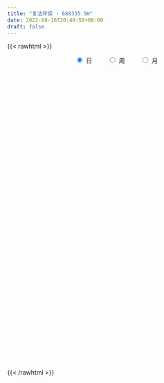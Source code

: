 ```yaml
---
title: "复洁环保 - 688335.SH"
date: 2022-08-16T20:49:58+08:00
draft: false
---
```

{{< rawhtml >}}
    <div style="text-align: center">
        <label style="padding: 1rem;"><input style="margin-right: .5rem" type="radio" name="period" value="D" checked onclick="period_change(this)">日</label>
        <label style="padding: 1rem;"><input style="margin-right: .5rem" type="radio" name="period" value="W" onclick="period_change(this)">周</label>
        <label style="padding: 1rem;"><input style="margin-right: .5rem" type="radio" name="period" value="M" onclick="period_change(this)">月</label>
    </div>
    <div id="chart" style="height: 700px;"></div> 
    <script type="text/javascript">
        const D_v = [116690.21,94190.16,54453.49,42364.71,45697.65,55038.82,44113.95,39044.12,22641.47,30488.64,16280.2,11468.04,22200.75,30929.45,12092.43,24946.95,8632.84,10707.22,10381.15,11138.29,7871.47,10879.17,7860.73,20881.4,11039.96,7175.72,6277.02,5153.22,6643.6,3767.05,3904.64,3063.97,2102.7,4273.83,6678.9,6284.28,3874.45,5727.86,3202.58,4345.73,14307.83,8954.51,4744.2,5004.42,2928.77,2810.9,5542.7,4192.71,30917.9,9509.81,5819.01,5317.24,5342.11,4322.52,7172.64,5005.42,4953.24,4003.71,3525.42,2887.13,3782.56,3594.7,9463.35,7189.48,11157.1,5346.32,3152.57,1734.73,2437.72,2079.85,2388.74,2136.11,2420.8,3248.26,3520.0,3478.31,4054.32,2812.3,3439.55,2858.87,3776.32,3136.61,1926.8,2641.47,2545.5,2224.99,3107.73,3736.57,1932.91,2835.47,1216.75,1785.83,2238.92,3203.42,3086.01,2601.97,7720.4,1685.96,2361.38,1308.46,3094.22,3949.81,2873.56,2287.79,2707.66,2144.84,3585.43,1736.41,1955.71,882.79,1369.32,1280.15,2583.82,1023.86,1945.1,1604.0,1803.2,3005.26,4942.42,1510.35,2422.69,6051.62,4788.02,6301.78,2336.16,3867.91,5383.32,3347.58,5139.75,7634.04,5348.78,7949.04,5705.57,4429.57,4342.98,2642.77,2567.9,5132.94,4353.16,7402.57,5204.56,3155.61,3549.91,10640.19,10436.52,7159.71,5960.55,4291.3,4450.59,5912.92,4377.94,2711.29,1948.1,1687.66,2075.54,3727.31,2866.43,2111.5,3446.63,1403.43,1523.59,2257.74,2346.59,3394.93,2574.97,3985.14,2088.38,5176.79,3514.21,1895.07,1658.75,2786.31,1044.23,2261.81,1469.57,1550.75,1398.73,1918.25,1881.14,1844.9,2352.1,2390.22,2179.8,2287.94,7369.94,7737.37,3803.29,3011.15,2739.61,6724.82,4755.55,8400.99,5234.8,4803.08,3281.02,4209.56,1799.42,2091.17,3250.13,2605.45,1899.09,3668.35,2839.47,2347.4,2305.07,5535.25,3197.01,1713.61,5793.29,3236.36,2097.15,2195.59,4208.66,2244.5,2937.36,2965.99,2200.9,3991.71,2746.84,1892.48,3033.08,2715.6,1991.13,1957.26,2008.67,1562.46,2372.72,22092.38,25313.64,14496.23,23780.67,16223.33,13553.61,10066.42,6910.45,11334.15,8286.64,8360.24,3970.97,6963.35,4945.87,5872.37,6397.42,7062.72,18996.65,8739.85,9652.81,5429.16,18230.25,5306.59,6209.41,2687.93,4988.21,3134.83,5124.15,3171.41,2000.16,2453.44,3129.47,2004.02,2845.41,1690.43,3213.83,2624.37,1695.82,2131.3,2750.33,2927.66,1192.52,4107.86,1534.27,1875.98,1191.91,1819.46,1261.28,2082.86,1899.36,1700.61,1472.24,1802.48,1165.57,1703.26,1345.47,2435.56,2135.5,1853.53,3145.64,1334.54,1895.48,4180.97,1800.0,1375.82,1532.33,702.75,1548.45,1202.53,1384.25,1156.32,1770.99,3241.17,3440.83,1741.33,1648.85,1340.09,1560.49,1330.28,2069.09,1871.52,1877.47,1435.27,1444.67,1020.88,5782.26,2128.91,2397.17,2064.74,2346.98,1926.16,916.22,1413.07,855.13,1289.57,872.42,1638.01,1507.37,1229.18,2291.1,1802.1,1338.47,2131.44,2195.13,3862.75,2119.0,1592.85,1254.12,1760.22,5830.48,2358.86,2283.48,2300.95,4508.3,1712.5,1320.58,2553.15,1643.19,2980.17,1502.87,4009.59,1681.66,1368.61,1937.44,2044.96,1349.84,1312.0,1318.09,1107.9,1697.48,2054.54,873.43,1701.16,3288.07,3014.62,1746.58,8842.3,2081.64,1924.42,1337.97,1974.36,2633.07,1164.46,2182.45,2699.94,1337.39,1425.76,1406.68,3062.11,2556.54,3864.74,1543.78,2054.73,1416.69,3279.59,1979.64,1581.76,3575.28,1232.09,1293.49,1195.08,797.63,860.11,3219.55,3644.42,2702.83,2111.96,2047.75,1299.64,1664.83,1589.78,1366.29,1139.87,754.08,844.01,1667.83,683.53,767.4,817.6,1388.72,1043.4,2136.04,1415.06,1590.47,1523.19,1393.63,1752.35,1364.33,609.21,1722.66,1979.75,1779.95,1019.16,1444.1,863.18,1391.57,1045.3,1329.01,927.44,930.23,775.96,1590.22,799.73,977.26,1284.17,1455.71,2380.99,2473.44,1478.35,1877.24,1545.02,1721.19,1416.46,2153.87,2815.11,1682.37,1936.82,3232.16,2485.47,1072.09,2471.35,2164.2,2736.27,2850.36,2077.54,2139.45,1806.59,1645.41,1366.65,1219.29,1443.19,1589.91,4596.4,2052.17,1313.62,1996.03,3282.73,3438.77,1766.59,1865.97,1592.58,5160.7,1528.69,2066.16,2401.42,1938.47,6661.18,4008.57,5984.04,4654.26,3202.21,3910.24,3321.75,3985.38,3819.87,3236.19,4799.47,5654.55,5603.55]
const D_histogram = [0.0,0.306962963,0.1998580141,0.165767037,0.3837037923,0.809848815,0.6920077161,0.4669122677,0.3193446527,-0.0770323875,-0.2771903682,-0.4530040405,-0.6983985599,-1.1554677471,-1.3280525458,-1.6855018238,-1.803750866,-1.9238607774,-2.0255213447,-1.8338091848,-1.6166111459,-1.3981602909,-1.1335822223,-0.7416120843,-0.4501111931,-0.2000996515,-0.0263952028,0.1548915647,0.2021627207,0.2575850049,0.2444244122,0.2598859917,0.2708247109,0.3709116879,0.5290792548,0.5871561753,0.6023661941,0.5323782765,0.5046192167,0.4257758834,0.3244583521,0.2448968102,0.1896040222,0.1628378153,0.1900832202,0.2263462109,0.2460609191,0.2563618909,-0.1053988166,-0.3812132374,-0.4423264074,-0.4488965045,-0.3733256242,-0.3304294695,-0.1805970906,-0.0375523721,0.0740414457,0.1682000566,0.2052680009,0.2634920386,0.2687822433,0.3140331066,0.4444221537,0.5501265976,0.6495185749,0.6489186152,0.6116396761,0.5704383588,0.5257237377,0.4850582426,0.4530622808,0.4060850461,0.3582748572,0.2982305874,0.2029918229,0.0927764514,-0.0289178713,-0.0830767507,-0.15186588,-0.1550351868,-0.1337865325,-0.1931304552,-0.1915853023,-0.2051272317,-0.1854665538,-0.1717682965,-0.1563901698,-0.1965683795,-0.153504026,-0.1648334529,-0.139724998,-0.106815636,-0.0417805764,0.0828340639,0.1710621831,0.1721185594,-0.008907445,-0.0992671226,-0.1935680434,-0.2243278876,-0.3043969047,-0.2560420775,-0.1285067642,-0.0483564577,0.073945467,0.1312099109,0.2146086013,0.2195437915,0.1828367807,0.1694000131,0.1421489149,0.1105347067,0.0782293004,0.0712565791,0.0841940673,0.068535661,0.0209404722,-0.0059341839,-0.1090203551,-0.154666445,-0.1685847883,-0.130232278,-0.0295604303,0.0877311911,0.1593134092,0.1962157633,0.1860253937,0.2083315576,0.2838233019,0.365072086,0.4033565209,0.4602868942,0.5063635868,0.4756975107,0.3840522002,0.2657732725,0.1982986692,0.1344817444,0.1168395639,0.2251620223,0.2339373517,0.2125104464,0.2002338406,0.30619874,0.356854289,0.3738414545,0.3092711232,0.2441253727,0.155950532,0.0263376764,-0.0018978483,-0.0601958667,-0.0837272423,-0.0897867645,-0.0811820921,-0.0891792927,-0.1178087444,-0.1595153083,-0.2464354096,-0.2793569355,-0.2690507457,-0.2130701852,-0.1149563613,-0.0342442791,-0.0094355875,0.053083425,0.0886151271,0.0815545678,0.102865442,0.0921059541,0.0571322502,-0.0296058901,-0.0841859379,-0.1398075754,-0.1883803969,-0.1893544042,-0.1766043535,-0.1472218944,-0.0977702898,-0.0598072358,-0.0302605794,0.0001890472,0.0474769333,0.0408284616,0.1697460024,0.1997138088,0.2173279962,0.2328004183,0.2092126659,0.2723069821,0.2983735893,0.3361996823,0.3307839721,0.2620572224,0.2108988424,0.1206226175,0.0709123714,0.0522632477,0.0552174865,0.013995679,-0.0610820986,-0.1379889833,-0.1383059127,-0.0985821972,-0.0732718968,-0.0109303809,0.0050080804,-0.012175812,-0.0396189453,-0.1025959367,-0.126235593,-0.1709174947,-0.2490307725,-0.28089446,-0.284650121,-0.2450536736,-0.2200072769,-0.1500089117,-0.0870718848,-0.0367669894,-0.0428816538,-0.0730917254,-0.1141013723,-0.1396866544,-0.1596882364,-0.1364869871,-0.0928557964,0.1638068982,0.451459028,0.5241701587,0.6779632247,0.7472487771,0.640168785,0.6028372744,0.50769749,0.5256591125,0.4304905025,0.2703363051,0.1716799396,0.0786972384,-0.0213506192,-0.0433140705,-0.0546525983,-0.0464873249,-0.0168468805,-0.0358883991,-0.1035081434,-0.2099204797,-0.5107272517,-0.6918056745,-0.7682643698,-0.7829629752,-0.7774563257,-0.7578021013,-0.6443442574,-0.5729358512,-0.4850101866,-0.3998082463,-0.3147632531,-0.2418537176,-0.1779067267,-0.1244385366,-0.0966501187,-0.0613048252,-0.0350615173,-0.0158189628,-0.0319313188,-0.013764666,0.0039066228,0.0771298858,0.0905366883,0.0700097704,0.0852898868,0.0703254489,0.1091424452,0.1615160478,0.2001277309,0.1784938885,0.1459918182,0.1112397037,0.0791982371,0.0707765624,0.0576560038,0.0970298584,0.121072283,0.1186527333,0.0873783777,0.0369059826,-0.0498410602,-0.1782758641,-0.2025325662,-0.1820954458,-0.1674866037,-0.1428750113,-0.121892901,-0.0931587752,-0.0366090867,0.0147103932,0.0504552502,0.1286944474,0.2055609895,0.248351243,0.2408087183,0.2283685419,0.2021412461,0.1783974344,0.1602391917,0.1557411926,0.1539424066,0.1586842777,0.1541519228,0.127738497,0.1550743037,0.1907001187,0.1985872632,0.202262155,0.1483982337,0.0839298644,0.0377010834,0.020558223,-0.0023912339,-0.0207517116,-0.0218244125,-0.0196136146,-0.0026524408,-0.0156197027,-0.0721572281,-0.0769324791,-0.0858527132,-0.0635224681,-0.0775140267,-0.0157202318,0.0240004809,0.0413675195,0.0583970772,0.0754656453,0.1546713875,0.1936522168,0.2113178043,0.2078339494,0.2514297482,0.2482854255,0.220549651,0.1949443015,0.1581705089,0.0949039638,0.0245142727,0.0203025495,-0.013731377,-0.0735763445,-0.1488470115,-0.2435410291,-0.2817106431,-0.3149940514,-0.3382849378,-0.3220500832,-0.2537167051,-0.2004052233,-0.1594852637,-0.1874640901,-0.1310125784,-0.0753565746,-0.0293267732,0.0657592921,0.1309370582,0.1500411879,0.1287129845,0.1568957647,0.1198259428,0.088837749,0.0432998993,0.0177345061,-0.0023090751,-0.0312374203,-0.0641468955,-0.1129965323,-0.2175202574,-0.3560697565,-0.4032104343,-0.4139183556,-0.3945426107,-0.4827864471,-0.4840627397,-0.4245538653,-0.2595366818,-0.1417470162,-0.051752183,0.0104780737,0.0481908775,0.0384555105,0.0944915645,0.1611574076,0.1782932683,0.1866925746,0.1861974556,0.1829199397,0.1661661931,0.1561434015,0.0700987146,0.0339296012,0.0021222946,-0.0169922652,-0.0902899989,-0.1233010885,-0.1226679998,-0.1211226467,-0.1628446388,-0.1704152225,-0.2885358324,-0.3886870915,-0.3859238491,-0.4079039522,-0.3360971008,-0.2174390767,-0.1013055493,-0.0104802892,0.0661266824,0.1219972062,0.1986778899,0.2532969447,0.2995821349,0.3030731272,0.3139674919,0.2969447957,0.2971013257,0.3022346891,0.2278428722,0.1733570254,0.1682705157,0.1391464834,0.1236073799,0.1445575014,0.1856742931,0.2508924496,0.3042518375,0.3109498484,0.2828743374,0.2146851942,0.1691112448,0.0988723788,0.0262033578,-0.0282847139,-0.0633510844,-0.0702217958,-0.054432554,-0.0698164927,-0.09228642,-0.0724989164,-0.0449662734,0.0039489993,0.0502915607,0.0324890141,0.04681653,0.0510686448,0.0563245144,0.0388312627,0.008546,0.0075489699,0.0057989977,0.0489661567,0.0560088718,0.0360835792,0.0531861978,0.0241945238,0.0628648066,0.0728507744,0.0603393869,0.0406272012,0.0620148071,0.06960985,0.0909775409,0.085826813,0.1036961986,0.1392882945,0.1423238976,0.0300200631,-0.005167822,-0.0220733704,0.0225562233,0.0727314061,0.1312445407,0.1865118408,0.2121717011,0.2423343662,0.3299835169,0.2734568719]
const D_fast = [0.0,0.3837037037,0.3265632584,0.3339140405,0.647776744,1.2763839704,1.3315448005,1.223177419,1.1554459672,0.7398108301,0.4703552574,0.181290575,-0.2387035845,-0.9846397084,-1.4892376436,-2.2680623775,-2.8372491363,-3.438324242,-4.0463651454,-4.3131052818,-4.5000600293,-4.6311492471,-4.649966734,-4.4433996171,-4.2644265241,-4.0644398955,-3.8973342475,-3.6773245888,-3.5795127526,-3.4596942171,-3.4117487068,-3.3313156294,-3.2526707325,-3.0598558335,-2.7694184529,-2.5645524886,-2.3987509213,-2.3356442697,-2.2372485254,-2.2096478878,-2.2298508311,-2.2481881704,-2.2560799528,-2.242136706,-2.167370496,-2.0745209526,-1.9932910145,-1.9188995701,-2.3070099817,-2.6781277118,-2.8498224837,-2.9686167069,-2.9863772327,-3.0260884454,-2.9214053392,-2.7877487136,-2.6576445344,-2.5214359094,-2.4330509648,-2.3089539175,-2.236468152,-2.1127090121,-1.8712144265,-1.6279783333,-1.3662067123,-1.2045770181,-1.0889460382,-0.9875377658,-0.9008214524,-0.820222387,-0.7389527785,-0.6844087517,-0.6426502263,-0.6281368492,-0.672627658,-0.7596489167,-0.8885727072,-0.9635007743,-1.0702563736,-1.1121844771,-1.1243824558,-1.2320089924,-1.278360165,-1.3431839024,-1.369889863,-1.3991336798,-1.4228530955,-1.5121734001,-1.5074850531,-1.5600228432,-1.5698456379,-1.5636401848,-1.5090502693,-1.3637271131,-1.2327334481,-1.188647432,-1.3719002976,-1.4870767559,-1.6297696875,-1.7166115036,-1.8727797469,-1.888435439,-1.7930268167,-1.7249656247,-1.5841773333,-1.4941104116,-1.3570595709,-1.2972384328,-1.2882362484,-1.2593230128,-1.2510368822,-1.2550174137,-1.267765495,-1.2569240715,-1.2229380665,-1.2214625576,-1.2638226283,-1.2921808303,-1.4225220903,-1.5068347915,-1.5628993319,-1.5571048911,-1.463823151,-1.3245987318,-1.2131881614,-1.1272318665,-1.0909158877,-1.0165268343,-0.8700792645,-0.697562459,-0.5584388938,-0.386436797,-0.2137692077,-0.1255109061,-0.1211431666,-0.1729787762,-0.1908787122,-0.2210752009,-0.2095074904,-0.0448945264,0.0223651409,0.0540658472,0.0918477015,0.2743622859,0.4142314072,0.5246789363,0.5374263858,0.5333119785,0.4841247708,0.3610963344,0.3323863476,0.2590393625,0.2145761763,0.1860699629,0.1743791124,0.1440870886,0.0860054507,0.0044200598,-0.1441088939,-0.2468696537,-0.3038261503,-0.301113136,-0.2317384025,-0.1595873901,-0.1371375954,-0.0613477266,-0.0036622428,0.0096658399,0.0566930746,0.0689600752,0.0482694339,-0.0458701789,-0.1214967112,-0.2120702426,-0.3077381633,-0.3560507716,-0.3874518093,-0.3948748238,-0.3698657917,-0.3468545467,-0.324873035,-0.2943761466,-0.2352190273,-0.2316603836,-0.0603063421,0.0195899165,0.0915361029,0.1652086296,0.1939240436,0.3250951054,0.4257551099,0.5476311235,0.6249114063,0.6216989622,0.6232652928,0.5631447223,0.531162569,0.5255792573,0.5423378677,0.5046149799,0.4142666777,0.3028625472,0.2679691396,0.2830473058,0.290039632,0.3496485527,0.3668390341,0.3466111887,0.3092633191,0.2206373435,0.1654387889,0.0780275135,-0.0623434574,-0.1644307599,-0.2393489512,-0.2610159221,-0.2909713447,-0.2584752074,-0.2173061517,-0.1761930037,-0.1930280814,-0.2415110844,-0.3110460744,-0.3715530202,-0.4314766612,-0.4423971587,-0.4219799171,-0.1243654979,0.2761513888,0.4799050592,0.8031889313,1.0592866781,1.1122488822,1.2256266902,1.2574112783,1.406787679,1.4192416945,1.3266715735,1.2709351929,1.1976268013,1.0922412888,1.0594493199,1.0344476426,1.0309910847,1.056419809,1.0284061906,0.9349094105,0.7760169542,0.3475283693,-0.0065014721,-0.2750262599,-0.4854656091,-0.674323041,-0.8441193419,-0.8917475624,-0.963573119,-0.9969000011,-1.0116501223,-1.0052959424,-0.9928498363,-0.9733795271,-0.9510209712,-0.9473950829,-0.9273759958,-0.9098980671,-0.8946102533,-0.9187054391,-0.9039799528,-0.8853320082,-0.7928262738,-0.7567852993,-0.7598097745,-0.7232071865,-0.7205902621,-0.6544876545,-0.56173504,-0.4730914241,-0.4501017944,-0.4461059101,-0.4530480987,-0.465290006,-0.4560175402,-0.4547240978,-0.3910927786,-0.3367822832,-0.3095386497,-0.3189684108,-0.3602143102,-0.4594216182,-0.632425388,-0.7073152317,-0.7324019728,-0.7596647816,-0.770771942,-0.7802630569,-0.7748186249,-0.7274212081,-0.6724241299,-0.6240654603,-0.5136526513,-0.3853958618,-0.2805177976,-0.2278581428,-0.1832061836,-0.158898168,-0.138042621,-0.1161410658,-0.0817037667,-0.0450169511,-0.0006040106,0.0334016153,0.0389228137,0.1050271964,0.188328041,0.2458620013,0.3001024318,0.283338069,0.2398521658,0.2030486556,0.191045351,0.1674980856,0.1439496801,0.137420876,0.1347282702,0.1510263338,0.1341541462,0.0595773138,0.035568943,0.0051855306,0.0116351587,-0.0217349065,0.0361288304,0.0818496633,0.1095585818,0.1411874088,0.1771223882,0.2949959774,0.3823898609,0.4528848994,0.5013595318,0.6078127677,0.6667398013,0.6941414396,0.7172721655,0.7200410001,0.680500446,0.616239323,0.6171032372,0.5796364665,0.5013974129,0.3889149929,0.2333357181,0.1247384433,0.0127065222,-0.0951555987,-0.1594332649,-0.154529063,-0.151318887,-0.1502702433,-0.2251150924,-0.2014167252,-0.1645998651,-0.1259017569,-0.0143758686,0.083536162,0.1401505887,0.1510006314,0.2184073528,0.2112940166,0.2025152601,0.1678023852,0.1466706184,0.1260497685,0.0893120682,0.0403658692,-0.0367329007,-0.1956366901,-0.4232036284,-0.5711469148,-0.685334425,-0.7645943328,-0.9735347809,-1.0958267584,-1.1424563504,-1.0423233373,-0.9599704257,-0.8829136383,-0.8180638631,-0.76830334,-0.7684248293,-0.6887658842,-0.5818106892,-0.5201015115,-0.4650290616,-0.4189748166,-0.3765223476,-0.351734546,-0.3227214872,-0.3912414954,-0.4189282085,-0.4502049414,-0.4735675676,-0.569437801,-0.6332741628,-0.663308074,-0.6920433825,-0.7744765344,-0.8246509237,-1.0149054916,-1.2122285236,-1.3059462435,-1.4299023347,-1.4421197585,-1.3778215035,-1.2870143635,-1.1988091756,-1.1056705335,-1.0193007081,-0.892950552,-0.7750072609,-0.6538265371,-0.574567263,-0.4851810253,-0.4279675225,-0.3535356611,-0.2728436254,-0.2902747243,-0.3014213148,-0.2644401955,-0.258777607,-0.2434148654,-0.1863253686,-0.0987900037,0.0291512652,0.1585736125,0.2430090855,0.2856521589,0.2711343143,0.267838176,0.2223174047,0.1561992231,0.0946399729,0.0437358314,0.0193096711,0.0214907743,-0.0113472875,-0.0568888199,-0.0552260453,-0.0389349707,0.0109675519,0.0698830034,0.0602027104,0.0862343588,0.1032536347,0.1225906329,0.1148051969,0.0866564343,0.0875466466,0.0872464239,0.142655122,0.163700055,0.1527956572,0.1831948252,0.1602517822,0.2146382667,0.2428369281,0.2454103873,0.2358550019,0.2727463096,0.297743815,0.3418558911,0.3581618665,0.4019553018,0.4723694712,0.5109860488,0.4061872301,0.3697073894,0.3472834985,0.397552148,0.4659101823,0.557234452,0.6591297124,0.737832498,0.8285787545,0.9987237846,1.0105613575]
const D_slow = [0.0,0.0767407407,0.1267052443,0.1681470035,0.2640729516,0.4665351554,0.6395370844,0.7562651513,0.8361013145,0.8168432176,0.7475456256,0.6342946154,0.4596949755,0.1708280387,-0.1611850978,-0.5825605537,-1.0334982702,-1.5144634646,-2.0208438007,-2.479296097,-2.8834488834,-3.2329889561,-3.5163845117,-3.7017875328,-3.814315331,-3.8643402439,-3.8709390446,-3.8322161535,-3.7816754733,-3.7172792221,-3.656173119,-3.5912016211,-3.5234954434,-3.4307675214,-3.2984977077,-3.1517086639,-3.0011171154,-2.8680225462,-2.7418677421,-2.6354237712,-2.5543091832,-2.4930849806,-2.4456839751,-2.4049745212,-2.3574537162,-2.3008671635,-2.2393519337,-2.175261461,-2.2016111651,-2.2969144744,-2.4074960763,-2.5197202024,-2.6130516085,-2.6956589759,-2.7408082485,-2.7501963415,-2.7316859801,-2.689635966,-2.6383189657,-2.5724459561,-2.5052503953,-2.4267421186,-2.3156365802,-2.1781049308,-2.0157252871,-1.8534956333,-1.7005857143,-1.5579761246,-1.4265451902,-1.3052806295,-1.1920150593,-1.0904937978,-1.0009250835,-0.9263674366,-0.8756194809,-0.8524253681,-0.8596548359,-0.8804240236,-0.9183904936,-0.9571492903,-0.9905959234,-1.0388785372,-1.0867748628,-1.1380566707,-1.1844233091,-1.2273653833,-1.2664629257,-1.3156050206,-1.3539810271,-1.3951893903,-1.4301206398,-1.4568245488,-1.4672696929,-1.4465611769,-1.4037956312,-1.3607659913,-1.3629928526,-1.3878096332,-1.4362016441,-1.492283616,-1.5683828422,-1.6323933616,-1.6645200526,-1.676609167,-1.6581228003,-1.6253203225,-1.5716681722,-1.5167822243,-1.4710730292,-1.4287230259,-1.3931857972,-1.3655521205,-1.3459947954,-1.3281806506,-1.3071321338,-1.2899982185,-1.2847631005,-1.2862466464,-1.3135017352,-1.3521683465,-1.3943145436,-1.4268726131,-1.4342627206,-1.4123299229,-1.3725015706,-1.3234476297,-1.2769412813,-1.2248583919,-1.1539025665,-1.062634545,-0.9617954147,-0.8467236912,-0.7201327945,-0.6012084168,-0.5051953668,-0.4387520486,-0.3891773813,-0.3555569453,-0.3263470543,-0.2700565487,-0.2115722108,-0.1584445992,-0.1083861391,-0.0318364541,0.0573771182,0.1508374818,0.2281552626,0.2891866058,0.3281742388,0.3347586579,0.3342841958,0.3192352292,0.2983034186,0.2758567275,0.2555612044,0.2332663813,0.2038141952,0.1639353681,0.1023265157,0.0324872818,-0.0347754046,-0.0880429509,-0.1167820412,-0.125343111,-0.1277020079,-0.1144311516,-0.0922773699,-0.0718887279,-0.0461723674,-0.0231458789,-0.0088628163,-0.0162642889,-0.0373107733,-0.0722626672,-0.1193577664,-0.1666963674,-0.2108474558,-0.2476529294,-0.2720955019,-0.2870473108,-0.2946124557,-0.2945651939,-0.2826959605,-0.2724888451,-0.2300523445,-0.1801238923,-0.1257918933,-0.0675917887,-0.0152886222,0.0527881233,0.1273815206,0.2114314412,0.2941274342,0.3596417398,0.4123664504,0.4425221048,0.4602501976,0.4733160096,0.4871203812,0.4906193009,0.4753487763,0.4408515305,0.4062750523,0.381629503,0.3633115288,0.3605789336,0.3618309537,0.3587870007,0.3488822644,0.3232332802,0.2916743819,0.2489450083,0.1866873151,0.1164637001,0.0453011699,-0.0159622485,-0.0709640677,-0.1084662957,-0.1302342669,-0.1394260142,-0.1501464277,-0.168419359,-0.1969447021,-0.2318663657,-0.2717884248,-0.3059101716,-0.3291241207,-0.2881723961,-0.1753076391,-0.0442650995,0.1252257067,0.312037901,0.4720800972,0.6227894158,0.7497137883,0.8811285665,0.9887511921,1.0563352684,1.0992552533,1.1189295629,1.113591908,1.1027633904,1.0891002408,1.0774784096,1.0732666895,1.0642945897,1.0384175539,0.9859374339,0.858255621,0.6853042024,0.4932381099,0.2974973661,0.1031332847,-0.0863172406,-0.247403305,-0.3906372678,-0.5118898144,-0.611841876,-0.6905326893,-0.7509961187,-0.7954728004,-0.8265824345,-0.8507449642,-0.8660711705,-0.8748365499,-0.8787912905,-0.8867741203,-0.8902152868,-0.8892386311,-0.8699561596,-0.8473219875,-0.8298195449,-0.8084970732,-0.790915711,-0.7636300997,-0.7232510878,-0.673219155,-0.6285956829,-0.5920977283,-0.5642878024,-0.5444882431,-0.5267941026,-0.5123801016,-0.488122637,-0.4578545663,-0.4281913829,-0.4063467885,-0.3971202929,-0.4095805579,-0.4541495239,-0.5047826655,-0.550306527,-0.5921781779,-0.6278969307,-0.6583701559,-0.6816598497,-0.6908121214,-0.6871345231,-0.6745207106,-0.6423470987,-0.5909568513,-0.5288690406,-0.468666861,-0.4115747255,-0.361039414,-0.3164400554,-0.2763802575,-0.2374449593,-0.1989593577,-0.1592882883,-0.1207503076,-0.0888156833,-0.0500471074,-0.0023720777,0.0472747381,0.0978402769,0.1349398353,0.1559223014,0.1653475722,0.170487128,0.1698893195,0.1647013916,0.1592452885,0.1543418848,0.1536787746,0.1497738489,0.1317345419,0.1125014221,0.0910382438,0.0751576268,0.0557791201,0.0518490622,0.0578491824,0.0681910623,0.0827903316,0.1016567429,0.1403245898,0.188737644,0.2415670951,0.2935255824,0.3563830195,0.4184543759,0.4735917886,0.522327864,0.5618704912,0.5855964821,0.5917250503,0.5968006877,0.5933678435,0.5749737573,0.5377620045,0.4768767472,0.4064490864,0.3277005736,0.2431293391,0.1626168183,0.0991876421,0.0490863362,0.0092150203,-0.0376510022,-0.0704041468,-0.0892432905,-0.0965749837,-0.0801351607,-0.0474008962,-0.0098905992,0.0222876469,0.0615115881,0.0914680738,0.113677511,0.1245024859,0.1289361124,0.1283588436,0.1205494885,0.1045127646,0.0762636316,0.0218835672,-0.0671338719,-0.1679364805,-0.2714160694,-0.3700517221,-0.4907483338,-0.6117640187,-0.7179024851,-0.7827866555,-0.8182234096,-0.8311614553,-0.8285419369,-0.8164942175,-0.8068803399,-0.7832574487,-0.7429680968,-0.6983947798,-0.6517216361,-0.6051722722,-0.5594422873,-0.517900739,-0.4788648887,-0.46134021,-0.4528578097,-0.4523272361,-0.4565753024,-0.4791478021,-0.5099730742,-0.5406400742,-0.5709207358,-0.6116318956,-0.6542357012,-0.7263696593,-0.8235414321,-0.9200223944,-1.0219983825,-1.1060226577,-1.1603824268,-1.1857088142,-1.1883288865,-1.1717972159,-1.1412979143,-1.0916284418,-1.0283042057,-0.9534086719,-0.8776403902,-0.7991485172,-0.7249123182,-0.6506369868,-0.5750783145,-0.5181175965,-0.4747783401,-0.4327107112,-0.3979240904,-0.3670222454,-0.33088287,-0.2844642968,-0.2217411844,-0.145678225,-0.0679407629,0.0027778215,0.05644912,0.0987269312,0.1234450259,0.1299958654,0.1229246869,0.1070869158,0.0895314668,0.0759233283,0.0584692052,0.0353976001,0.0172728711,0.0060313027,0.0070185525,0.0195914427,0.0277136962,0.0394178287,0.0521849899,0.0662661185,0.0759739342,0.0781104342,0.0799976767,0.0814474261,0.0936889653,0.1076911833,0.1167120781,0.1300086275,0.1360572584,0.1517734601,0.1699861537,0.1850710004,0.1952278007,0.2107315025,0.228133965,0.2508783502,0.2723350535,0.2982591031,0.3330811768,0.3686621512,0.376167167,0.3748752114,0.3693568689,0.3749959247,0.3931787762,0.4259899114,0.4726178716,0.5256607969,0.5862443884,0.6687402676,0.7371044856]
const D_data = [['2020-08-17', 66.0, 65.12, 64.36, 75.0],['2020-08-18', 62.0, 69.93, 61.01, 75.0],['2020-08-19', 68.5, 65.5, 64.51, 72.72],['2020-08-20', 64.3, 66.2, 61.8, 68.8],['2020-08-21', 65.5, 70.11, 63.5, 71.99],['2020-08-24', 72.0, 75.0, 66.95, 78.37],['2020-08-25', 75.0, 69.7, 69.5, 75.0],['2020-08-26', 69.4, 67.99, 67.65, 74.8],['2020-08-27', 68.62, 68.38, 65.71, 68.96],['2020-08-28', 67.99, 64.0, 60.0, 67.99],['2020-08-31', 64.91, 64.81, 63.03, 66.0],['2020-09-01', 63.9, 63.9, 62.3, 65.49],['2020-09-02', 63.45, 61.5, 60.85, 63.47],['2020-09-03', 61.05, 56.24, 56.0, 61.42],['2020-09-04', 56.29, 57.1, 56.0, 57.21],['2020-09-07', 57.1, 52.08, 51.9, 57.1],['2020-09-08', 51.8, 52.27, 51.8, 53.4],['2020-09-09', 51.99, 49.92, 49.92, 52.01],['2020-09-10', 51.38, 47.71, 47.5, 51.47],['2020-09-11', 47.94, 49.76, 47.71, 50.07],['2020-09-14', 50.5, 49.42, 49.04, 51.05],['2020-09-15', 49.51, 48.97, 48.4, 49.98],['2020-09-16', 48.69, 49.36, 47.9, 49.38],['2020-09-17', 48.71, 51.47, 48.71, 52.56],['2020-09-18', 50.85, 51.05, 49.9, 51.38],['2020-09-21', 51.13, 51.19, 50.38, 51.8],['2020-09-22', 50.25, 50.74, 50.0, 51.44],['2020-09-23', 50.99, 51.3, 50.96, 51.75],['2020-09-24', 51.38, 49.84, 49.3, 51.38],['2020-09-25', 49.4, 49.87, 49.21, 50.47],['2020-09-28', 49.41, 48.8, 48.09, 49.61],['2020-09-29', 49.01, 48.85, 48.73, 49.8],['2020-09-30', 49.29, 48.57, 48.13, 49.29],['2020-10-09', 49.43, 49.75, 48.99, 49.97],['2020-10-12', 49.8, 51.06, 49.4, 51.07],['2020-10-13', 51.21, 50.38, 49.92, 51.4],['2020-10-14', 50.5, 50.08, 49.9, 50.5],['2020-10-15', 49.96, 48.9, 48.69, 50.09],['2020-10-16', 48.9, 49.18, 48.62, 49.25],['2020-10-19', 49.18, 48.24, 48.08, 49.38],['2020-10-20', 48.16, 47.4, 46.9, 48.16],['2020-10-21', 47.47, 47.05, 46.82, 47.65],['2020-10-22', 46.85, 46.81, 46.34, 47.1],['2020-10-23', 46.87, 46.74, 46.46, 47.48],['2020-10-26', 46.77, 47.22, 46.34, 47.24],['2020-10-27', 46.99, 47.34, 46.61, 47.49],['2020-10-28', 47.6, 47.15, 46.88, 48.0],['2020-10-29', 46.8, 47.0, 46.28, 47.08],['2020-10-30', 46.3, 41.13, 40.92, 46.83],['2020-11-02', 41.03, 39.96, 39.73, 41.24],['2020-11-03', 40.3, 41.07, 39.85, 41.16],['2020-11-04', 41.19, 40.86, 40.65, 41.99],['2020-11-05', 41.38, 41.38, 40.9, 41.68],['2020-11-06', 41.49, 40.63, 40.36, 41.49],['2020-11-09', 40.88, 41.9, 40.63, 42.26],['2020-11-10', 42.17, 42.13, 41.81, 42.58],['2020-11-11', 42.2, 42.05, 41.93, 42.64],['2020-11-12', 42.05, 42.1, 41.93, 42.62],['2020-11-13', 42.1, 41.51, 41.0, 42.1],['2020-11-16', 41.98, 41.85, 41.71, 42.27],['2020-11-17', 41.96, 41.21, 41.0, 41.96],['2020-11-18', 41.34, 41.73, 41.3, 41.73],['2020-11-19', 41.83, 43.24, 41.58, 43.83],['2020-11-20', 43.2, 43.65, 42.68, 44.29],['2020-11-23', 46.15, 44.31, 44.25, 46.65],['2020-11-24', 43.88, 43.57, 43.48, 44.72],['2020-11-25', 43.5, 43.26, 43.09, 43.79],['2020-11-26', 43.4, 43.24, 42.9, 43.44],['2020-11-27', 43.49, 43.19, 42.81, 43.83],['2020-11-30', 43.28, 43.22, 43.1, 43.52],['2020-12-01', 43.19, 43.33, 43.18, 43.47],['2020-12-02', 43.38, 43.11, 42.91, 43.39],['2020-12-03', 43.0, 43.0, 42.8, 43.56],['2020-12-04', 42.85, 42.68, 42.66, 43.09],['2020-12-07', 42.72, 41.89, 41.73, 42.99],['2020-12-08', 42.09, 41.14, 40.95, 42.09],['2020-12-09', 41.1, 40.27, 40.01, 41.1],['2020-12-10', 40.31, 40.47, 40.11, 41.25],['2020-12-11', 40.48, 39.73, 39.33, 40.62],['2020-12-14', 39.8, 40.1, 38.94, 40.1],['2020-12-15', 40.4, 40.2, 39.36, 40.4],['2020-12-16', 40.29, 38.81, 38.81, 40.29],['2020-12-17', 38.69, 39.11, 38.38, 39.27],['2020-12-18', 39.0, 38.57, 38.38, 39.04],['2020-12-21', 38.8, 38.68, 38.06, 38.8],['2020-12-22', 38.42, 38.38, 38.22, 39.3],['2020-12-23', 38.42, 38.17, 37.61, 38.75],['2020-12-24', 38.29, 37.08, 36.9, 38.29],['2020-12-25', 37.51, 37.8, 36.71, 37.8],['2020-12-28', 37.51, 36.88, 36.79, 37.94],['2020-12-29', 37.24, 37.05, 36.69, 37.36],['2020-12-30', 36.6, 37.0, 36.6, 37.11],['2020-12-31', 37.0, 37.4, 36.83, 37.57],['2021-01-04', 37.28, 38.47, 37.28, 38.68],['2021-01-05', 38.12, 38.49, 37.8, 38.65],['2021-01-06', 38.38, 37.58, 37.48, 38.39],['2021-01-07', 37.02, 34.68, 34.35, 37.57],['2021-01-08', 34.8, 34.84, 34.18, 34.96],['2021-01-11', 34.31, 33.97, 33.76, 34.9],['2021-01-12', 33.97, 34.05, 33.82, 34.44],['2021-01-13', 34.05, 32.7, 32.54, 34.06],['2021-01-14', 32.7, 33.77, 32.45, 34.19],['2021-01-15', 33.99, 34.85, 33.58, 35.21],['2021-01-18', 34.8, 34.51, 34.39, 35.13],['2021-01-19', 34.5, 35.36, 34.5, 35.51],['2021-01-20', 35.18, 34.88, 34.57, 35.36],['2021-01-21', 34.88, 35.5, 34.44, 35.68],['2021-01-22', 35.32, 34.71, 34.66, 35.52],['2021-01-25', 34.6, 34.05, 33.93, 34.93],['2021-01-26', 33.8, 34.14, 33.8, 34.57],['2021-01-27', 33.46, 33.78, 33.46, 34.64],['2021-01-28', 33.25, 33.47, 33.25, 34.1],['2021-01-29', 33.3, 33.17, 32.19, 33.73],['2021-02-01', 32.54, 33.25, 32.54, 33.48],['2021-02-02', 33.25, 33.39, 32.79, 34.18],['2021-02-03', 32.96, 32.9, 32.58, 33.45],['2021-02-04', 33.0, 32.18, 32.03, 33.0],['2021-02-05', 32.49, 32.06, 31.51, 32.99],['2021-02-08', 32.06, 30.52, 30.14, 32.06],['2021-02-09', 30.52, 30.54, 30.18, 30.8],['2021-02-10', 30.78, 30.45, 30.33, 30.86],['2021-02-18', 30.44, 30.85, 30.4, 30.98],['2021-02-19', 30.85, 31.74, 30.74, 31.75],['2021-02-22', 31.81, 32.36, 31.81, 32.78],['2021-02-23', 32.28, 32.2, 31.9, 32.49],['2021-02-24', 32.26, 32.01, 31.92, 32.9],['2021-02-25', 32.69, 31.46, 31.36, 32.69],['2021-02-26', 30.99, 31.88, 30.98, 32.17],['2021-03-01', 32.0, 32.84, 32.0, 32.96],['2021-03-02', 33.2, 33.44, 32.51, 33.48],['2021-03-03', 33.42, 33.39, 32.67, 33.65],['2021-03-04', 33.38, 34.1, 33.16, 34.8],['2021-03-05', 34.1, 34.52, 33.95, 35.36],['2021-03-08', 34.74, 33.9, 33.9, 35.15],['2021-03-09', 33.6, 33.07, 32.58, 34.28],['2021-03-10', 33.05, 32.36, 32.23, 33.46],['2021-03-11', 32.59, 32.62, 31.88, 32.89],['2021-03-12', 32.84, 32.39, 31.89, 32.84],['2021-03-15', 32.7, 32.8, 32.6, 33.44],['2021-03-16', 32.85, 34.72, 32.36, 34.96],['2021-03-17', 34.6, 33.94, 33.74, 34.6],['2021-03-18', 34.15, 33.68, 33.6, 34.15],['2021-03-19', 33.68, 33.85, 33.38, 34.19],['2021-03-22', 33.67, 35.78, 33.67, 36.27],['2021-03-23', 36.07, 35.78, 35.38, 36.98],['2021-03-24', 35.5, 35.85, 35.0, 36.66],['2021-03-25', 35.86, 35.0, 34.62, 35.97],['2021-03-26', 35.19, 34.9, 34.72, 35.26],['2021-03-29', 34.98, 34.4, 34.18, 35.28],['2021-03-30', 34.4, 33.41, 33.25, 34.77],['2021-03-31', 33.34, 34.31, 33.19, 34.43],['2021-04-01', 34.44, 33.72, 33.61, 34.44],['2021-04-02', 33.61, 33.92, 33.61, 34.4],['2021-04-06', 33.9, 34.03, 33.75, 34.23],['2021-04-07', 34.01, 34.19, 33.81, 34.24],['2021-04-08', 34.11, 33.95, 33.91, 34.7],['2021-04-09', 33.95, 33.54, 33.46, 33.96],['2021-04-12', 33.85, 33.1, 33.01, 33.89],['2021-04-13', 33.02, 32.04, 31.99, 33.25],['2021-04-14', 32.04, 32.19, 31.76, 32.34],['2021-04-15', 32.23, 32.45, 31.85, 32.53],['2021-04-16', 32.1, 33.0, 32.1, 33.0],['2021-04-19', 32.74, 33.8, 32.74, 33.89],['2021-04-20', 33.52, 33.99, 33.52, 35.5],['2021-04-21', 33.35, 33.54, 33.13, 33.94],['2021-04-22', 33.8, 34.25, 33.51, 34.56],['2021-04-23', 34.25, 34.22, 33.74, 34.25],['2021-04-26', 34.7, 33.82, 33.59, 34.7],['2021-04-27', 33.58, 34.28, 33.51, 34.49],['2021-04-28', 33.85, 33.98, 33.47, 34.38],['2021-04-29', 33.94, 33.61, 33.61, 34.18],['2021-04-30', 33.61, 32.64, 32.64, 33.62],['2021-05-06', 32.31, 32.61, 32.31, 32.95],['2021-05-07', 32.56, 32.2, 31.89, 32.81],['2021-05-10', 32.03, 31.86, 31.61, 32.23],['2021-05-11', 31.7, 32.15, 31.53, 32.15],['2021-05-12', 32.49, 32.18, 31.8, 32.49],['2021-05-13', 31.9, 32.34, 31.9, 32.73],['2021-05-14', 32.57, 32.67, 32.34, 33.1],['2021-05-17', 32.56, 32.66, 32.18, 32.7],['2021-05-18', 32.68, 32.66, 32.21, 33.1],['2021-05-19', 32.36, 32.78, 32.36, 32.96],['2021-05-20', 32.76, 33.18, 32.45, 33.33],['2021-05-21', 33.21, 32.61, 32.61, 33.21],['2021-05-24', 32.42, 34.69, 32.41, 35.5],['2021-05-25', 34.2, 34.0, 33.43, 34.69],['2021-05-26', 34.0, 34.12, 33.76, 34.57],['2021-05-27', 34.2, 34.35, 34.08, 34.5],['2021-05-28', 34.42, 34.01, 33.69, 34.53],['2021-05-31', 34.01, 35.4, 33.9, 35.42],['2021-06-01', 35.76, 35.42, 34.8, 35.76],['2021-06-02', 35.42, 36.02, 35.01, 36.49],['2021-06-03', 36.03, 35.87, 35.51, 36.28],['2021-06-04', 35.77, 35.16, 35.05, 35.78],['2021-06-07', 35.0, 35.3, 35.0, 35.44],['2021-06-08', 35.05, 34.62, 34.6, 35.78],['2021-06-09', 34.98, 34.89, 34.35, 34.98],['2021-06-10', 34.82, 35.21, 34.6, 35.38],['2021-06-11', 35.49, 35.55, 35.08, 36.18],['2021-06-15', 35.51, 34.99, 34.66, 35.51],['2021-06-16', 35.1, 34.3, 34.13, 35.1],['2021-06-17', 34.3, 33.85, 33.74, 34.7],['2021-06-18', 33.78, 34.55, 33.65, 34.7],['2021-06-21', 34.54, 35.12, 34.54, 35.37],['2021-06-22', 35.1, 35.1, 34.24, 35.54],['2021-06-23', 34.8, 35.82, 34.8, 35.98],['2021-06-24', 36.16, 35.5, 35.32, 36.2],['2021-06-25', 34.99, 35.13, 34.68, 35.21],['2021-06-28', 35.02, 34.91, 34.3, 35.12],['2021-06-29', 34.87, 34.21, 34.0, 34.87],['2021-06-30', 34.41, 34.42, 34.18, 34.59],['2021-07-01', 34.64, 33.89, 33.77, 34.64],['2021-07-02', 33.89, 33.0, 32.94, 33.89],['2021-07-05', 33.04, 33.09, 32.9, 33.33],['2021-07-06', 33.18, 33.13, 32.7, 33.39],['2021-07-07', 33.21, 33.56, 32.92, 33.67],['2021-07-08', 33.56, 33.36, 33.26, 33.85],['2021-07-09', 33.36, 34.02, 33.3, 34.1],['2021-07-12', 34.2, 34.18, 33.73, 34.26],['2021-07-13', 33.97, 34.26, 33.89, 34.35],['2021-07-14', 34.02, 33.62, 33.35, 34.4],['2021-07-15', 33.78, 33.15, 32.82, 33.78],['2021-07-16', 33.15, 32.72, 32.7, 33.36],['2021-07-19', 32.52, 32.6, 32.5, 33.45],['2021-07-20', 32.68, 32.39, 31.99, 32.68],['2021-07-21', 32.59, 32.78, 32.4, 32.96],['2021-07-22', 32.7, 33.08, 32.2, 33.2],['2021-07-23', 33.3, 36.55, 33.16, 38.69],['2021-07-26', 36.04, 38.63, 35.58, 39.59],['2021-07-27', 38.52, 37.29, 36.5, 38.58],['2021-07-28', 37.29, 39.41, 36.03, 39.5],['2021-07-29', 39.65, 39.56, 38.18, 39.98],['2021-07-30', 39.12, 37.86, 37.51, 39.29],['2021-08-02', 38.94, 38.92, 37.88, 39.38],['2021-08-03', 38.92, 38.38, 37.87, 39.39],['2021-08-04', 38.58, 40.12, 38.39, 41.17],['2021-08-05', 39.5, 39.01, 38.58, 39.98],['2021-08-06', 38.72, 37.93, 37.28, 39.34],['2021-08-09', 37.93, 38.33, 37.93, 38.6],['2021-08-10', 38.5, 38.14, 37.9, 39.35],['2021-08-11', 38.0, 37.71, 37.5, 38.26],['2021-08-12', 37.71, 38.49, 37.3, 39.0],['2021-08-13', 37.71, 38.65, 37.71, 39.5],['2021-08-16', 38.77, 39.0, 38.3, 39.18],['2021-08-17', 39.0, 39.5, 38.57, 40.99],['2021-08-18', 39.6, 39.05, 38.1, 40.33],['2021-08-19', 39.88, 38.3, 37.38, 39.9],['2021-08-20', 37.62, 37.36, 36.9, 38.3],['2021-08-23', 35.0, 33.66, 32.22, 35.0],['2021-08-24', 33.66, 33.48, 33.11, 33.66],['2021-08-25', 33.59, 33.59, 33.29, 34.26],['2021-08-26', 33.9, 33.55, 33.41, 34.0],['2021-08-27', 33.64, 33.18, 32.99, 33.89],['2021-08-30', 33.28, 32.81, 32.69, 33.28],['2021-08-31', 33.19, 33.76, 32.91, 34.27],['2021-09-01', 33.88, 33.2, 32.86, 33.88],['2021-09-02', 33.2, 33.35, 33.2, 33.51],['2021-09-03', 33.67, 33.35, 33.33, 33.67],['2021-09-06', 33.3, 33.43, 33.03, 33.68],['2021-09-07', 33.26, 33.38, 33.2, 33.52],['2021-09-08', 33.44, 33.36, 33.27, 33.71],['2021-09-09', 33.64, 33.31, 33.2, 33.65],['2021-09-10', 33.4, 33.0, 32.99, 33.45],['2021-09-13', 33.0, 33.08, 32.88, 33.35],['2021-09-14', 33.28, 32.97, 32.88, 33.29],['2021-09-15', 32.9, 32.86, 32.7, 32.9],['2021-09-16', 32.96, 32.28, 32.28, 32.96],['2021-09-17', 32.28, 32.57, 31.66, 32.6],['2021-09-22', 32.35, 32.53, 32.1, 32.81],['2021-09-23', 32.7, 33.38, 32.4, 33.87],['2021-09-24', 33.67, 32.81, 32.75, 33.68],['2021-09-27', 33.0, 32.31, 32.3, 33.22],['2021-09-28', 32.66, 32.69, 32.03, 33.05],['2021-09-29', 32.36, 32.26, 32.07, 32.91],['2021-09-30', 32.56, 32.96, 32.26, 33.18],['2021-10-08', 32.8, 33.38, 32.72, 33.53],['2021-10-11', 33.16, 33.5, 33.0, 33.6],['2021-10-12', 33.3, 32.85, 32.64, 33.64],['2021-10-13', 32.82, 32.61, 32.28, 33.1],['2021-10-14', 32.97, 32.42, 32.3, 32.97],['2021-10-15', 32.38, 32.27, 32.19, 32.54],['2021-10-18', 32.47, 32.44, 32.12, 32.5],['2021-10-19', 32.6, 32.3, 32.18, 32.6],['2021-10-20', 32.33, 33.02, 32.18, 33.15],['2021-10-21', 33.02, 33.02, 32.52, 33.32],['2021-10-22', 33.03, 32.78, 32.62, 33.23],['2021-10-25', 33.15, 32.35, 31.9, 33.15],['2021-10-26', 31.82, 31.88, 31.82, 32.25],['2021-10-27', 32.06, 30.99, 30.79, 32.07],['2021-10-28', 30.63, 29.73, 29.55, 30.99],['2021-10-29', 29.73, 30.4, 29.72, 30.85],['2021-11-01', 30.68, 30.72, 30.07, 30.95],['2021-11-02', 31.0, 30.52, 30.47, 31.59],['2021-11-03', 30.85, 30.54, 30.25, 30.85],['2021-11-04', 30.72, 30.42, 30.38, 30.96],['2021-11-05', 30.42, 30.47, 30.26, 30.63],['2021-11-08', 30.53, 30.9, 30.33, 31.18],['2021-11-09', 30.18, 31.02, 30.18, 31.15],['2021-11-10', 30.78, 30.99, 30.53, 31.09],['2021-11-11', 31.1, 31.81, 30.99, 31.96],['2021-11-12', 31.77, 32.26, 31.21, 32.88],['2021-11-15', 32.28, 32.26, 32.05, 32.4],['2021-11-16', 32.59, 31.85, 31.69, 32.59],['2021-11-17', 31.82, 31.86, 31.57, 32.23],['2021-11-18', 31.86, 31.7, 31.61, 32.18],['2021-11-19', 31.43, 31.7, 31.4, 31.85],['2021-11-22', 31.89, 31.75, 31.62, 32.12],['2021-11-23', 32.09, 31.95, 31.66, 32.09],['2021-11-24', 31.95, 32.06, 31.7, 32.29],['2021-11-25', 32.44, 32.25, 31.95, 32.44],['2021-11-26', 32.26, 32.24, 32.0, 32.42],['2021-11-29', 31.71, 31.98, 31.71, 32.16],['2021-11-30', 31.76, 32.76, 31.76, 33.17],['2021-12-01', 33.46, 33.17, 32.62, 33.47],['2021-12-02', 33.0, 33.1, 32.8, 33.3],['2021-12-03', 33.28, 33.25, 32.71, 33.44],['2021-12-06', 32.9, 32.55, 32.55, 33.2],['2021-12-07', 32.99, 32.21, 31.52, 33.26],['2021-12-08', 32.49, 32.21, 31.8, 32.5],['2021-12-09', 32.26, 32.45, 32.24, 32.7],['2021-12-10', 32.45, 32.3, 32.08, 32.48],['2021-12-13', 32.27, 32.26, 32.12, 32.49],['2021-12-14', 32.26, 32.43, 31.95, 32.45],['2021-12-15', 32.43, 32.48, 32.13, 32.78],['2021-12-16', 32.48, 32.73, 32.48, 32.95],['2021-12-17', 32.9, 32.38, 32.21, 33.27],['2021-12-20', 32.0, 31.63, 31.61, 32.59],['2021-12-21', 31.51, 32.07, 31.51, 32.34],['2021-12-22', 32.23, 31.93, 31.87, 32.34],['2021-12-23', 32.98, 32.31, 32.24, 32.98],['2021-12-24', 32.79, 31.83, 31.75, 32.79],['2021-12-27', 32.17, 32.88, 32.17, 33.11],['2021-12-28', 32.87, 32.89, 32.63, 33.28],['2021-12-29', 32.8, 32.8, 32.55, 33.0],['2021-12-30', 32.72, 32.94, 32.72, 33.25],['2021-12-31', 32.98, 33.1, 32.72, 33.36],['2022-01-04', 33.2, 34.25, 33.18, 34.38],['2022-01-05', 34.33, 34.23, 33.82, 34.37],['2022-01-06', 34.32, 34.31, 34.21, 34.65],['2022-01-07', 34.55, 34.29, 34.1, 34.6],['2022-01-10', 34.72, 35.22, 34.36, 35.7],['2022-01-11', 35.38, 35.0, 34.91, 35.8],['2022-01-12', 35.0, 34.86, 34.76, 35.16],['2022-01-13', 34.88, 34.98, 34.88, 35.37],['2022-01-14', 34.8, 34.89, 34.64, 35.16],['2022-01-17', 34.67, 34.47, 34.1, 34.76],['2022-01-18', 34.3, 34.15, 34.11, 34.52],['2022-01-19', 34.16, 34.88, 34.16, 35.35],['2022-01-20', 35.03, 34.49, 34.28, 35.05],['2022-01-21', 34.41, 33.96, 33.86, 34.6],['2022-01-24', 34.0, 33.39, 33.29, 34.0],['2022-01-25', 34.22, 32.6, 32.4, 34.28],['2022-01-26', 32.6, 32.8, 32.28, 33.06],['2022-01-27', 32.8, 32.48, 31.68, 32.8],['2022-01-28', 32.48, 32.23, 32.09, 32.6],['2022-02-07', 33.1, 32.47, 32.19, 33.1],['2022-02-08', 32.46, 33.14, 32.3, 33.26],['2022-02-09', 32.6, 33.11, 32.6, 33.55],['2022-02-10', 33.25, 33.07, 32.9, 33.38],['2022-02-11', 32.88, 32.1, 32.05, 33.27],['2022-02-14', 32.43, 33.1, 32.22, 33.13],['2022-02-15', 33.2, 33.3, 32.66, 34.29],['2022-02-16', 33.58, 33.4, 32.77, 33.6],['2022-02-17', 33.52, 34.4, 32.94, 35.39],['2022-02-18', 34.35, 34.53, 33.76, 34.57],['2022-02-21', 34.0, 34.29, 33.9, 34.58],['2022-02-22', 34.42, 33.89, 33.6, 34.55],['2022-02-23', 33.79, 34.65, 33.79, 34.75],['2022-02-24', 34.86, 33.93, 33.53, 34.9],['2022-02-25', 33.95, 33.92, 33.72, 34.44],['2022-02-28', 33.94, 33.6, 33.36, 34.58],['2022-03-01', 34.1, 33.7, 33.4, 34.6],['2022-03-02', 33.83, 33.67, 33.5, 33.9],['2022-03-03', 33.62, 33.43, 33.36, 33.93],['2022-03-04', 33.43, 33.19, 33.1, 33.66],['2022-03-07', 33.21, 32.71, 32.19, 33.4],['2022-03-08', 32.98, 31.47, 31.35, 32.98],['2022-03-09', 31.96, 30.15, 29.11, 32.14],['2022-03-10', 31.14, 30.47, 30.21, 31.14],['2022-03-11', 30.47, 30.41, 29.42, 30.72],['2022-03-14', 30.55, 30.44, 30.08, 31.0],['2022-03-15', 30.63, 28.49, 28.41, 30.63],['2022-03-16', 28.62, 28.87, 27.9, 29.36],['2022-03-17', 29.4, 29.33, 28.99, 29.85],['2022-03-18', 29.33, 30.88, 29.33, 31.05],['2022-03-21', 30.67, 30.78, 30.44, 31.1],['2022-03-22', 30.92, 30.8, 30.26, 31.46],['2022-03-23', 30.68, 30.73, 30.4, 30.74],['2022-03-24', 30.85, 30.6, 30.17, 30.92],['2022-03-25', 30.31, 30.0, 30.0, 30.49],['2022-03-28', 30.12, 30.89, 29.6, 31.0],['2022-03-29', 30.89, 31.35, 30.73, 31.8],['2022-03-30', 31.11, 30.99, 30.65, 31.6],['2022-03-31', 30.9, 31.0, 30.51, 31.15],['2022-04-01', 30.61, 30.97, 30.28, 31.21],['2022-04-06', 31.05, 30.99, 30.71, 31.39],['2022-04-07', 30.51, 30.83, 30.4, 31.13],['2022-04-08', 30.46, 30.9, 30.46, 31.28],['2022-04-11', 30.7, 29.71, 29.5, 30.86],['2022-04-12', 29.77, 29.98, 29.04, 29.98],['2022-04-13', 29.88, 29.8, 29.63, 30.05],['2022-04-14', 30.46, 29.75, 29.68, 30.46],['2022-04-15', 29.51, 28.71, 28.5, 29.53],['2022-04-18', 28.14, 28.77, 28.14, 28.81],['2022-04-19', 28.7, 28.93, 28.7, 29.2],['2022-04-20', 29.13, 28.77, 28.58, 29.3],['2022-04-21', 28.15, 27.92, 27.61, 28.98],['2022-04-22', 27.92, 27.99, 27.4, 28.17],['2022-04-25', 27.11, 25.98, 25.9, 27.62],['2022-04-26', 26.48, 25.23, 25.16, 26.48],['2022-04-27', 24.56, 25.82, 24.5, 25.86],['2022-04-28', 25.66, 25.0, 24.67, 25.94],['2022-04-29', 25.8, 25.86, 25.17, 26.4],['2022-05-05', 25.86, 26.58, 25.86, 26.97],['2022-05-06', 26.12, 26.89, 25.99, 27.21],['2022-05-09', 26.89, 26.92, 26.52, 27.6],['2022-05-10', 27.5, 27.05, 26.76, 27.5],['2022-05-11', 27.05, 27.06, 27.01, 27.64],['2022-05-12', 27.06, 27.65, 27.06, 27.78],['2022-05-13', 27.39, 27.76, 27.39, 27.95],['2022-05-16', 27.98, 28.01, 27.72, 28.26],['2022-05-17', 27.7, 27.72, 27.56, 28.14],['2022-05-18', 28.02, 27.98, 27.76, 28.13],['2022-05-19', 27.53, 27.75, 27.53, 27.98],['2022-05-20', 27.76, 28.06, 27.75, 28.38],['2022-05-23', 27.86, 28.29, 27.86, 28.33],['2022-05-24', 28.43, 27.24, 27.11, 28.43],['2022-05-25', 27.24, 27.23, 27.04, 27.45],['2022-05-26', 27.01, 27.76, 26.64, 27.85],['2022-05-27', 27.88, 27.43, 27.31, 27.91],['2022-05-30', 27.39, 27.53, 27.27, 27.76],['2022-05-31', 27.55, 28.06, 27.17, 28.33],['2022-06-01', 27.78, 28.57, 27.78, 28.64],['2022-06-02', 28.63, 29.3, 28.44, 29.48],['2022-06-06', 29.26, 29.67, 29.11, 29.97],['2022-06-07', 29.78, 29.48, 29.36, 30.28],['2022-06-08', 30.3, 29.22, 28.58, 30.3],['2022-06-09', 28.8, 28.66, 28.2, 29.37],['2022-06-10', 28.7, 28.8, 28.02, 28.88],['2022-06-13', 28.24, 28.3, 28.24, 28.51],['2022-06-14', 28.3, 27.95, 27.21, 28.3],['2022-06-15', 27.95, 27.85, 27.83, 28.34],['2022-06-16', 27.85, 27.83, 27.52, 28.14],['2022-06-17', 28.05, 28.03, 27.65, 28.32],['2022-06-20', 27.83, 28.3, 27.83, 28.39],['2022-06-21', 28.2, 27.87, 27.72, 28.76],['2022-06-22', 27.87, 27.62, 27.58, 28.18],['2022-06-23', 27.79, 28.08, 27.5, 28.14],['2022-06-24', 28.08, 28.26, 27.85, 28.44],['2022-06-27', 28.48, 28.72, 28.2, 28.8],['2022-06-28', 28.5, 28.97, 28.33, 29.14],['2022-06-29', 28.53, 28.28, 28.2, 28.83],['2022-06-30', 28.29, 28.71, 27.67, 28.79],['2022-07-01', 28.45, 28.68, 28.36, 28.86],['2022-07-04', 28.74, 28.77, 28.2, 28.77],['2022-07-05', 28.9, 28.5, 28.3, 28.99],['2022-07-06', 28.64, 28.24, 27.81, 28.93],['2022-07-07', 28.01, 28.54, 28.0, 28.86],['2022-07-08', 28.77, 28.54, 28.5, 28.85],['2022-07-11', 28.77, 29.25, 28.3, 29.49],['2022-07-12', 29.01, 28.99, 28.43, 29.42],['2022-07-13', 28.56, 28.67, 28.4, 28.95],['2022-07-14', 28.63, 29.18, 28.63, 29.44],['2022-07-15', 29.01, 28.62, 28.2, 29.3],['2022-07-18', 28.88, 29.55, 28.35, 29.57],['2022-07-19', 29.88, 29.4, 29.25, 29.88],['2022-07-20', 29.41, 29.19, 29.02, 29.55],['2022-07-21', 29.45, 29.08, 29.05, 29.65],['2022-07-22', 29.45, 29.67, 29.02, 30.2],['2022-07-25', 29.67, 29.66, 29.44, 29.98],['2022-07-26', 29.69, 30.01, 29.28, 30.17],['2022-07-27', 30.01, 29.83, 29.52, 30.44],['2022-07-28', 30.01, 30.27, 29.8, 30.27],['2022-07-29', 31.4, 30.78, 29.58, 31.4],['2022-08-01', 30.28, 30.64, 30.04, 30.76],['2022-08-02', 30.22, 29.02, 28.5, 30.64],['2022-08-03', 29.28, 29.65, 29.04, 30.49],['2022-08-04', 29.93, 29.78, 29.32, 30.36],['2022-08-05', 30.11, 30.68, 29.41, 30.73],['2022-08-08', 30.68, 31.1, 30.3, 31.2],['2022-08-09', 31.1, 31.64, 30.92, 32.12],['2022-08-10', 31.74, 32.1, 31.31, 32.38],['2022-08-11', 32.3, 32.18, 31.71, 32.5],['2022-08-12', 32.18, 32.65, 31.83, 32.9],['2022-08-15', 32.94, 34.01, 32.37, 34.3],['2022-08-16', 33.66, 32.63, 32.4, 34.27]]
const W_v = [353396.22,191327.0,92970.87,65806.45,58532.73,29016.61,9071.31,4273.83,25768.07,37356.69,46392.98,30310.69,24660.43,26917.22,23828.44,12273.76,17304.48,14340.07,13547.7,8076.97,18297.76,13587.43,12462.13,8071.79,9381.42,8875.46,10839.64,21236.75,31777.18,19116.16,23665.81,38488.27,19400.84,10356.94,10742.89,14390.01,15031.13,3306.04,8218.44,11054.96,24661.36,29919.24,14631.3,11012.36,15098.34,17531.05,14340.46,12379.13,29993.49,93367.48,44957.9,28149.98,49881.19,37422.39,15883.99,12883.16,12129.48,6834.65,6148.63,2082.86,8040.26,9473.32,12356.63,6361.88,10993.56,7621.04,8698.02,13393.96,7457.56,6536.55,9758.24,10588.94,12773.77,11737.72,11542.9,7962.33,7434.51,18973.21,9034.28,9052.22,13081.9,11832.96,5378.4,13726.51,4554.25,5772.08,4700.65,8058.39,3116.68,7110.73,6073.16,5023.58,6098.13,9095.24,10004.63,11425.27,11610.21,7264.45,13240.95,13824.61,14595.92,21759.32,19162.66,11258.1]
const W_histogram = [0.0,-0.3899259259,-1.0533365411,-1.8790639856,-2.2082132713,-2.3614591029,-2.3986945342,-2.197530035,-1.9641587495,-1.8376968991,-1.9829866618,-1.9603608518,-1.7411384611,-1.3258064791,-0.9722333383,-0.6768792976,-0.5876711628,-0.5167746861,-0.4350053896,-0.326103701,-0.3430076587,-0.273084845,-0.1613563965,-0.1182589414,-0.0927261716,-0.1112385666,0.0289375931,0.1877721306,0.5090911979,0.6098377658,0.7947679322,0.9947917234,1.0619731393,1.0782399139,1.0490732934,1.1028869015,1.0246867501,0.9382589813,0.9071405797,0.8764293774,0.9387595611,1.0380447928,1.1044206982,1.0554663899,1.0352178912,0.8587177577,0.7926030047,0.6492780317,0.7909772999,0.9412728209,1.0077983126,1.0575155021,0.96340752,0.5974571536,0.356550082,0.172648637,0.0286187176,-0.0401776086,-0.0638645759,-0.0406598314,-0.0868290552,-0.0704777549,-0.2000693789,-0.2575325185,-0.1564212582,-0.1108340497,-0.0319859546,0.0936432768,0.1167122732,0.1397553692,0.1210506152,0.193031901,0.3125346899,0.4171937512,0.4084707561,0.2771542398,0.1773588799,0.2655207904,0.27225821,0.2193284983,0.0004491427,-0.1035638334,-0.2160460593,-0.2093850521,-0.194289695,-0.3095497962,-0.4059545558,-0.5745451092,-0.5765692022,-0.4829832667,-0.3696519989,-0.3083936673,-0.1227378552,-0.0198126156,0.0086775805,0.0528177162,0.1164580057,0.1529811617,0.1842844305,0.2721581186,0.394091322,0.4528628426,0.600035342,0.6665360838]
const W_fast = [0.0,-0.4874074074,-1.4141521579,-2.7096455987,-3.5908482023,-4.3344588096,-4.9713678744,-5.319585884,-5.5772542859,-5.9102166602,-6.5512530884,-7.0187174913,-7.2347797159,-7.1508993537,-7.0403845475,-6.9142503312,-6.971959987,-7.0302571819,-7.0572392328,-7.0298634695,-7.1325193418,-7.1308677394,-7.05947839,-7.0459456702,-7.0435944434,-7.08991648,-6.942505922,-6.7367283518,-6.2881364851,-6.0349304758,-5.6513083263,-5.2025866043,-4.8699119035,-4.5840851505,-4.3509834477,-4.0214481141,-3.843476578,-3.6953396016,-3.4996728581,-3.3112767161,-3.0142566422,-2.6554602123,-2.3129791323,-2.0980668431,-1.859510869,-1.8213315631,-1.689295565,-1.67030103,-1.3308574368,-0.9452437106,-0.6267686407,-0.3126725758,-0.1659286779,-0.3825147559,-0.5342843069,-0.6750235927,-0.8118988327,-0.890739561,-0.9303926723,-0.9173528857,-0.9852293733,-0.9864975118,-1.1661064805,-1.2879527497,-1.2259468039,-1.2080681078,-1.1372165014,-0.9881764508,-0.9359293861,-0.8779474478,-0.866389548,-0.746150287,-0.5485138256,-0.3395563265,-0.2461616326,-0.3081895889,-0.3636452288,-0.2091031208,-0.1343011487,-0.1323987358,-0.3511658056,-0.4810697401,-0.6475634808,-0.6932487366,-0.7267258033,-0.9193733535,-1.1172667521,-1.4294935828,-1.5756599763,-1.6028198576,-1.5819015895,-1.5977416747,-1.4427703264,-1.3447982407,-1.3141386494,-1.2567940848,-1.1640392938,-1.0892708474,-1.0118964709,-0.8559832532,-0.6355272194,-0.463539988,-0.1663586531,0.0667761096]
const W_slow = [0.0,-0.0974814815,-0.3608156168,-0.8305816131,-1.382634931,-1.9729997067,-2.5726733402,-3.122055849,-3.6130955364,-4.0725197611,-4.5682664266,-5.0583566395,-5.4936412548,-5.8250928746,-6.0681512092,-6.2373710336,-6.3842888243,-6.5134824958,-6.6222338432,-6.7037597684,-6.7895116831,-6.8577828944,-6.8981219935,-6.9276867288,-6.9508682717,-6.9786779134,-6.9714435151,-6.9245004824,-6.797227683,-6.6447682415,-6.4460762585,-6.1973783276,-5.9318850428,-5.6623250644,-5.400056741,-5.1243350156,-4.8681633281,-4.6335985828,-4.4068134379,-4.1877060935,-3.9530162032,-3.693505005,-3.4173998305,-3.153533233,-2.8947287602,-2.6800493208,-2.4818985696,-2.3195790617,-2.1218347367,-1.8865165315,-1.6345669533,-1.3701880778,-1.1293361978,-0.9799719094,-0.8908343889,-0.8476722297,-0.8405175503,-0.8505619524,-0.8665280964,-0.8766930543,-0.8984003181,-0.9160197568,-0.9660371015,-1.0304202312,-1.0695255457,-1.0972340581,-1.1052305468,-1.0818197276,-1.0526416593,-1.017702817,-0.9874401632,-0.939182188,-0.8610485155,-0.7567500777,-0.6546323887,-0.5853438287,-0.5410041087,-0.4746239111,-0.4065593586,-0.3517272341,-0.3516149484,-0.3775059067,-0.4315174216,-0.4838636846,-0.5324361083,-0.6098235574,-0.7113121963,-0.8549484736,-0.9990907741,-1.1198365908,-1.2122495906,-1.2893480074,-1.3200324712,-1.3249856251,-1.32281623,-1.3096118009,-1.2804972995,-1.2422520091,-1.1961809015,-1.1281413718,-1.0296185413,-0.9164028307,-0.7663939952,-0.5997599742]
const W_data = [['2020-08-21', 66.0, 70.11, 61.01, 75.0],['2020-08-28', 72.0, 64.0, 60.0, 78.37],['2020-09-04', 64.91, 57.1, 56.0, 66.0],['2020-09-11', 57.1, 49.76, 47.5, 57.1],['2020-09-18', 50.5, 51.05, 47.9, 52.56],['2020-09-25', 51.13, 49.87, 49.21, 51.8],['2020-09-30', 49.41, 48.57, 48.09, 49.8],['2020-10-09', 49.43, 49.75, 48.99, 49.97],['2020-10-16', 49.8, 49.18, 48.62, 51.4],['2020-10-23', 49.18, 46.74, 46.34, 49.38],['2020-10-30', 46.77, 41.13, 40.92, 48.0],['2020-11-06', 41.03, 40.63, 39.73, 41.99],['2020-11-13', 40.88, 41.51, 40.63, 42.64],['2020-11-20', 41.98, 43.65, 41.0, 44.29],['2020-11-27', 46.15, 43.19, 42.81, 46.65],['2020-12-04', 43.28, 42.68, 42.66, 43.56],['2020-12-11', 42.72, 39.73, 39.33, 42.99],['2020-12-18', 39.8, 38.57, 38.38, 40.4],['2020-12-25', 38.8, 37.8, 36.71, 39.3],['2020-12-31', 37.51, 37.4, 36.6, 37.94],['2021-01-08', 37.28, 34.84, 34.18, 38.68],['2021-01-15', 34.31, 34.85, 32.45, 35.21],['2021-01-22', 34.8, 34.71, 34.39, 35.68],['2021-01-29', 34.6, 33.17, 32.19, 34.93],['2021-02-05', 32.54, 32.06, 31.51, 34.18],['2021-02-10', 32.06, 30.45, 30.14, 32.06],['2021-02-19', 30.44, 31.74, 30.4, 31.75],['2021-02-26', 31.81, 31.88, 30.98, 32.9],['2021-03-05', 32.0, 34.52, 32.0, 35.36],['2021-03-12', 34.74, 32.39, 31.88, 35.15],['2021-03-19', 32.7, 33.85, 32.36, 34.96],['2021-03-26', 33.67, 34.9, 33.67, 36.98],['2021-04-02', 34.98, 33.92, 33.19, 35.28],['2021-04-09', 33.9, 33.54, 33.46, 34.7],['2021-04-16', 33.85, 33.0, 31.76, 33.89],['2021-04-23', 32.74, 34.22, 32.74, 35.5],['2021-04-30', 34.7, 32.64, 32.64, 34.7],['2021-05-07', 32.31, 32.2, 31.89, 32.95],['2021-05-14', 32.03, 32.67, 31.53, 33.1],['2021-05-21', 32.56, 32.61, 32.18, 33.33],['2021-05-28', 32.42, 34.01, 32.41, 35.5],['2021-06-04', 34.01, 35.16, 33.9, 36.49],['2021-06-11', 35.0, 35.55, 34.35, 36.18],['2021-06-18', 35.51, 34.55, 33.65, 35.51],['2021-06-25', 34.54, 35.13, 34.24, 36.2],['2021-07-02', 35.02, 33.0, 32.94, 35.12],['2021-07-09', 33.04, 34.02, 32.7, 34.1],['2021-07-16', 34.2, 32.72, 32.7, 34.4],['2021-07-23', 32.52, 36.55, 31.99, 38.69],['2021-07-30', 36.04, 37.86, 35.58, 39.98],['2021-08-06', 38.94, 37.93, 37.28, 41.17],['2021-08-13', 37.93, 38.65, 37.3, 39.5],['2021-08-20', 38.77, 37.36, 36.9, 40.99],['2021-08-27', 35.0, 33.18, 32.22, 35.0],['2021-09-03', 33.28, 33.35, 32.69, 34.27],['2021-09-10', 33.3, 33.0, 32.99, 33.71],['2021-09-17', 33.0, 32.57, 31.66, 33.35],['2021-09-24', 32.35, 32.81, 32.1, 33.87],['2021-09-30', 33.0, 32.96, 32.03, 33.22],['2021-10-08', 32.8, 33.38, 32.72, 33.53],['2021-10-15', 33.16, 32.27, 32.19, 33.64],['2021-10-22', 32.47, 32.78, 32.12, 33.32],['2021-10-29', 33.15, 30.4, 29.55, 33.15],['2021-11-05', 30.68, 30.47, 30.07, 31.59],['2021-11-12', 30.53, 32.26, 30.18, 32.88],['2021-11-19', 32.28, 31.7, 31.4, 32.59],['2021-11-26', 31.89, 32.24, 31.62, 32.44],['2021-12-03', 31.71, 33.25, 31.71, 33.47],['2021-12-10', 32.9, 32.3, 31.52, 33.26],['2021-12-17', 32.27, 32.38, 31.95, 33.27],['2021-12-24', 32.0, 31.83, 31.51, 32.98],['2021-12-31', 32.17, 33.1, 32.17, 33.36],['2022-01-07', 33.2, 34.29, 33.18, 34.65],['2022-01-14', 34.72, 34.89, 34.36, 35.8],['2022-01-21', 34.67, 33.96, 33.86, 35.35],['2022-01-28', 34.0, 32.23, 31.68, 34.28],['2022-02-11', 33.1, 32.1, 32.05, 33.55],['2022-02-18', 32.43, 34.53, 32.22, 35.39],['2022-02-25', 34.0, 33.92, 33.53, 34.9],['2022-03-04', 33.94, 33.19, 33.1, 34.6],['2022-03-11', 33.21, 30.41, 29.11, 33.4],['2022-03-18', 30.55, 30.88, 27.9, 31.05],['2022-03-25', 30.67, 30.0, 30.0, 31.46],['2022-04-01', 30.12, 30.97, 29.6, 31.8],['2022-04-08', 31.05, 30.9, 30.4, 31.39],['2022-04-15', 30.7, 28.71, 28.5, 30.86],['2022-04-22', 28.14, 27.99, 27.4, 29.3],['2022-04-29', 27.11, 25.86, 24.5, 27.62],['2022-05-06', 25.86, 26.89, 25.86, 27.21],['2022-05-13', 26.89, 27.76, 26.52, 27.95],['2022-05-20', 27.98, 28.06, 27.53, 28.38],['2022-05-27', 27.86, 27.43, 26.64, 28.43],['2022-06-02', 27.39, 29.3, 27.17, 29.48],['2022-06-10', 29.26, 28.8, 28.02, 30.3],['2022-06-17', 28.24, 28.03, 27.21, 28.51],['2022-06-24', 27.83, 28.26, 27.5, 28.76],['2022-07-01', 28.48, 28.68, 27.67, 29.14],['2022-07-08', 28.74, 28.54, 27.81, 28.99],['2022-07-15', 28.77, 28.62, 28.2, 29.49],['2022-07-22', 28.88, 29.67, 28.35, 30.2],['2022-07-29', 29.67, 30.78, 29.28, 31.4],['2022-08-05', 30.28, 30.68, 28.5, 30.76],['2022-08-12', 30.68, 32.65, 30.3, 32.9],['2022-08-19', 32.94, 32.63, 32.37, 34.3]]
const M_v = [561003.42,239117.77,113791.57,107796.63,63463.13,52419.11,50333.27,127788.87,55180.36,53965.62,75063.22,156484.81,168670.44,45620.93,31953.07,40477.64,40932.11,44016.72,37624.45,48841.79,25133.12,23585.58,44165.46,50732.52,52180.08]
const M_histogram = [0.0,-1.0363988604,-2.104105103,-2.5224852635,-3.0109967024,-3.4095237352,-3.535363914,-3.2382329865,-2.9458398917,-2.3823176923,-1.9116460662,-1.237413663,-0.9493025542,-0.7055461095,-0.6130794306,-0.3049052641,-0.0059015624,0.194474079,0.4650358621,0.510989627,0.2504929505,0.2794254687,0.3886956625,0.6323269975,0.9319206484]
const M_fast = [0.0,-1.2954985755,-2.8892310939,-3.9382325702,-5.1794931848,-6.4304011513,-7.4400823086,-7.9525096277,-8.3965765059,-8.4286337295,-8.43587362,-8.0709946326,-8.0202091623,-7.9528392449,-8.0136424237,-7.7816945732,-7.4841662622,-7.2351721009,-6.8483513524,-6.6746501807,-6.8725236196,-6.7737347343,-6.5672906248,-6.1655775405,-5.6330037275]
const M_slow = [0.0,-0.2590997151,-0.7851259909,-1.4157473067,-2.1684964823,-3.0208774161,-3.9047183946,-4.7142766412,-5.4507366142,-6.0463160372,-6.5242275538,-6.8335809695,-7.0709066081,-7.2472931355,-7.4005629931,-7.4767893091,-7.4782646997,-7.42964618,-7.3133872145,-7.1856398077,-7.1230165701,-7.0531602029,-6.9559862873,-6.7979045379,-6.5649243758]
const M_data = [['2020-08-31', 66.0, 64.81, 60.0, 78.37],['2020-09-30', 63.9, 48.57, 47.5, 65.49],['2020-10-30', 49.43, 41.13, 40.92, 51.4],['2020-11-30', 41.03, 43.22, 39.73, 46.65],['2020-12-31', 43.19, 37.4, 36.6, 43.56],['2021-01-29', 37.28, 33.17, 32.19, 38.68],['2021-02-26', 32.54, 31.88, 30.14, 34.18],['2021-03-31', 32.0, 34.31, 31.88, 36.98],['2021-04-30', 34.44, 32.64, 31.76, 35.5],['2021-05-31', 32.31, 35.4, 31.53, 35.5],['2021-06-30', 35.76, 34.42, 33.65, 36.49],['2021-07-30', 34.64, 37.86, 31.99, 39.98],['2021-08-31', 38.94, 33.76, 32.22, 41.17],['2021-09-30', 33.88, 32.96, 31.66, 33.88],['2021-10-29', 32.8, 30.4, 29.55, 33.64],['2021-11-30', 30.68, 32.76, 30.07, 33.17],['2021-12-31', 33.46, 33.1, 31.51, 33.47],['2022-01-28', 33.2, 32.23, 31.68, 35.8],['2022-02-28', 33.1, 33.6, 32.05, 35.39],['2022-03-31', 34.1, 31.0, 27.9, 34.6],['2022-04-29', 30.61, 25.86, 24.5, 31.39],['2022-05-31', 25.86, 28.06, 25.86, 28.43],['2022-06-30', 27.78, 28.71, 27.21, 30.3],['2022-07-29', 28.45, 30.78, 27.81, 31.4],['2022-08-31', 30.28, 32.63, 28.5, 34.3]]
        const D_a = [null,null,null,null,null,null,null,null,null,null,null,null,null,null,null,null,null,null,47.5,null,null,null,null,52.56,null,null,null,null,null,null,48.09,null,null,null,null,51.4,null,null,null,null,null,null,46.34,null,null,null,48.0,null,null,null,null,null,null,40.36,null,null,null,null,null,null,null,null,null,null,46.65,null,null,null,null,null,null,null,null,null,null,null,null,null,null,null,null,null,null,null,null,null,null,null,null,null,null,null,null,null,null,null,null,null,null,null,null,null,null,null,null,null,null,null,null,null,null,null,null,null,null,null,null,null,30.14,null,null,null,null,null,null,null,null,null,null,null,null,null,35.36,null,null,null,31.88,null,null,null,null,null,null,null,36.98,null,null,null,null,null,null,null,null,null,null,null,null,null,null,31.76,null,null,null,35.5,null,null,null,null,null,null,null,null,null,null,null,31.53,null,null,null,null,null,null,null,null,null,null,null,null,null,null,null,36.49,null,null,null,null,null,null,null,null,null,null,33.65,null,null,null,36.2,null,null,null,null,null,null,null,32.7,null,null,null,null,null,34.4,null,null,null,31.99,null,null,null,null,null,null,null,null,null,null,41.17,null,null,null,null,null,null,null,null,null,null,null,null,32.22,null,null,null,null,null,34.27,null,null,null,null,null,null,null,null,null,null,null,null,31.66,null,null,null,null,null,null,null,null,null,33.64,null,null,null,null,null,null,null,null,null,null,null,29.55,null,null,null,null,null,null,null,null,null,null,32.88,null,null,null,null,null,null,null,null,null,null,null,null,null,null,null,null,31.52,null,null,null,null,null,null,null,33.27,null,null,null,null,31.75,null,null,null,null,null,null,null,null,null,null,35.8,null,null,null,null,null,null,null,null,null,null,null,31.68,null,null,null,null,null,null,null,null,null,35.39,null,null,null,null,null,null,null,null,null,null,null,null,null,null,null,null,null,null,27.9,null,null,null,null,null,null,null,null,31.8,null,null,null,null,null,null,null,null,null,null,null,null,null,null,null,null,null,null,24.5,null,null,null,null,null,null,null,null,null,null,null,null,null,null,null,28.43,null,null,null,null,27.17,null,null,null,null,30.3,null,null,null,null,null,null,null,null,null,null,27.5,null,null,null,null,null,null,null,null,null,null,null,null,null,null,null,null,null,null,null,null,null,null,null,null,null,31.4,null,null,null,null,null,null,null,null,null,null,null,null]
const W_a = [null,null,null,null,null,null,null,null,null,null,null,null,null,null,null,null,null,null,null,null,null,null,null,null,null,30.14,null,null,null,null,null,36.98,null,null,null,null,null,null,31.53,null,null,null,null,null,null,null,null,null,null,null,41.17,null,null,null,null,null,null,null,null,null,null,null,29.55,null,null,null,null,null,null,null,null,null,null,35.8,null,null,null,null,null,null,null,null,null,null,null,null,null,24.5,null,null,null,null,null,null,null,null,null,null,null,null,31.4,null,null,null]
const M_a = [null,null,null,null,null,null,30.14,null,null,null,null,null,41.17,null,null,null,null,null,null,null,24.5,null,null,null,null]
        const D_b = [[{ coord: ['2020-09-10', 51.4] }, { coord: ['2020-10-13', 48.09] }],[{ coord: ['2020-10-22', 46.65] }, { coord: ['2020-11-23', 46.34] }],[{ coord: ['2021-02-08', 35.36] }, { coord: ['2022-02-17', 31.88] }],[{ coord: ['2022-03-16', 28.43] }, { coord: ['2022-06-23', 27.9] }]]
const W_b = [[{ coord: ['2021-02-10', 36.98] }, { coord: ['2022-01-14', 31.53] }]]
const M_b = []
    </script>
{{< /rawhtml >}}